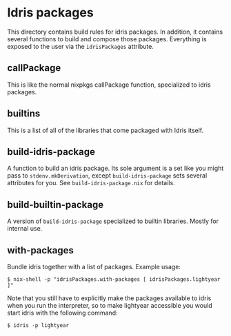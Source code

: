 Idris packages
==============

This directory contains build rules for idris packages. In addition,
it contains several functions to build and compose those packages.
Everything is exposed to the user via the `idrisPackages` attribute.

callPackage
------------

This is like the normal nixpkgs callPackage function, specialized to
idris packages.

builtins
---------

This is a list of all of the libraries that come packaged with Idris
itself.

build-idris-package
--------------------

A function to build an idris package. Its sole argument is a set like
you might pass to `stdenv.mkDerivation`, except `build-idris-package`
sets several attributes for you. See `build-idris-package.nix` for
details.

build-builtin-package
----------------------

A version of `build-idris-package` specialized to builtin libraries.
Mostly for internal use.

with-packages
-------------

Bundle idris together with a list of packages. Example usage:

    $ nix-shell -p "idrisPackages.with-packages [ idrisPackages.lightyear ]"

Note that you still have to explicitly make the packages available to
idris when you run the interpreter, so to make lightyear accessible you
would start idris with the following command:

    $ idris -p lightyear
